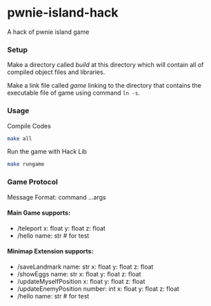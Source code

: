 # pwnie-island-hack
A hack of pwnie island game


### Setup
Make a directory called *build* at this directory which will contain all of compiled object files and libraries.

Make a link file called *game* linking to the directory that contains the executable file of game using command `ln -s`.

### Usage
Compile Codes
```bash
make all
```

Run the game with Hack Lib
```bash
make rungame
```

### Game Protocol

Message Format: command ...args

#### Main Game supports:

- /teleport x: float y: float z: float
- /hello name: str # for test

#### Minimap Extension supports:

- /saveLandmark name: str x: float y: float z: float
- /showEggs name: str x: float y: float z: float
- /updateMyselfPosition x: float y: float z: float
- /updateEnemyPosition number: int x: float y: float z: float
- /hello name: str # for test